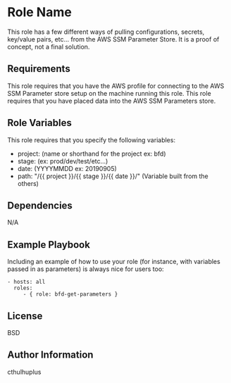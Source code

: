 Role Name
=========

This role has a few different ways of pulling configurations, secrets, key/value pairs, etc... from the AWS SSM Parameter Store. It is a proof of concept, not a final solution.

Requirements
------------

This role requires that you have the AWS profile for connecting to the AWS SSM Parameter store setup on the machine running this role.  This role requires that you have placed data into the AWS SSM Parameters store.

Role Variables
--------------

This role requires that you specify the following variables:
* project: (name or shorthand for the project ex: bfd)
* stage: (ex: prod/dev/test/etc...)
* date: (YYYYMMDD ex: 20190905)
* path: "/{{ project }}/{{ stage }}/{{ date }}/" (Variable built from the others)

Dependencies
------------

N/A

Example Playbook
----------------

Including an example of how to use your role (for instance, with variables passed in as parameters) is always nice for users too:

    - hosts: all
      roles:
         - { role: bfd-get-parameters }

License
-------

BSD

Author Information
------------------

cthulhuplus